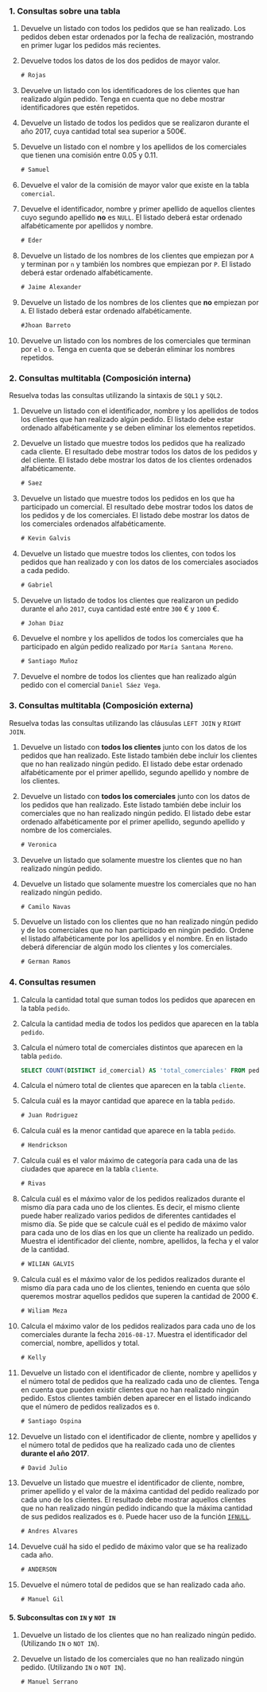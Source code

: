 ### 1. Consultas sobre una tabla

1. Devuelve un listado con todos los pedidos que se han realizado. Los pedidos deben estar ordenados por la fecha de realización, mostrando en primer lugar los pedidos más recientes.

2. Devuelve todos los datos de los dos pedidos de mayor valor.

   ```sql
   # Rojas
   ```

3. Devuelve un listado con los identificadores de los clientes que han realizado algún pedido. Tenga en cuenta que no debe mostrar identificadores que estén repetidos.

4. Devuelve un listado de todos los pedidos que se realizaron durante el año 2017, cuya cantidad total sea superior a 500€.

5. Devuelve un listado con el nombre y los apellidos de los comerciales que tienen una comisión entre 0.05 y 0.11.

   ```sql
   # Samuel
   ```

6. Devuelve el valor de la comisión de mayor valor que existe en la tabla `comercial`.

7. Devuelve el identificador, nombre y primer apellido de aquellos clientes cuyo segundo apellido **no** es `NULL`. El listado deberá estar ordenado alfabéticamente por apellidos y nombre.

   ```sql
   # Eder
   ```

8. Devuelve un listado de los nombres de los clientes que empiezan por `A` y terminan por `n` y también los nombres que empiezan por `P`. El listado deberá estar ordenado alfabéticamente.

   ```sql
   # Jaime Alexander
   ```

9. Devuelve un listado de los nombres de los clientes que **no** empiezan por `A`. El listado deberá estar ordenado alfabéticamente.

   ```sql
   #Jhoan Barreto
   ```

10. Devuelve un listado con los nombres de los comerciales que terminan por `el` o `o`. Tenga en cuenta que se deberán eliminar los nombres repetidos.

### 2. Consultas multitabla (Composición interna)

Resuelva todas las consultas utilizando la sintaxis de `SQL1` y `SQL2`.

1. Devuelve un listado con el identificador, nombre y los apellidos de todos los clientes que han realizado algún pedido. El listado debe estar ordenado alfabéticamente y se deben eliminar los elementos repetidos.

2. Devuelve un listado que muestre todos los pedidos que ha realizado cada cliente. El resultado debe mostrar todos los datos de los pedidos y del cliente. El listado debe mostrar los datos de los clientes ordenados alfabéticamente.

   ```sql
   # Saez
   ```

3. Devuelve un listado que muestre todos los pedidos en los que ha participado un comercial. El resultado debe mostrar todos los datos de los pedidos y de los comerciales. El listado debe mostrar los datos de los comerciales ordenados alfabéticamente.

   ```sql
   # Kevin Galvis
   ```

4. Devuelve un listado que muestre todos los clientes, con todos los pedidos que han realizado y con los datos de los comerciales asociados a cada pedido.

   ```sql
   # Gabriel
   ```

5. Devuelve un listado de todos los clientes que realizaron un pedido durante el año `2017`, cuya cantidad esté entre `300` € y `1000` €.

   ```sql
   # Johan Diaz
   ```

6. Devuelve el nombre y los apellidos de todos los comerciales que ha participado en algún pedido realizado por `María Santana Moreno`.

   ```sql
   # Santiago Muñoz
   ```

   

7. Devuelve el nombre de todos los clientes que han realizado algún pedido con el comercial `Daniel Sáez Vega`.

### 3. Consultas multitabla (Composición externa)

Resuelva todas las consultas utilizando las cláusulas `LEFT JOIN` y `RIGHT JOIN`.

1. Devuelve un listado con **todos los clientes** junto con los datos de los pedidos que han realizado. Este listado también debe incluir los clientes que no han realizado ningún pedido. El listado debe estar ordenado alfabéticamente por el primer apellido, segundo apellido y nombre de los clientes.

2. Devuelve un listado con **todos los comerciales** junto con los datos de los pedidos que han realizado. Este listado también debe incluir los comerciales que no han realizado ningún pedido. El listado debe estar ordenado alfabéticamente por el primer apellido, segundo apellido y nombre de los comerciales.

   ```sql
   # Veronica
   ```

3. Devuelve un listado que solamente muestre los clientes que no han realizado ningún pedido.

4. Devuelve un listado que solamente muestre los comerciales que no han realizado ningún pedido.

   ```sql
   # Camilo Navas
   ```

5. Devuelve un listado con los clientes que no han realizado ningún pedido y de los comerciales que no han participado en ningún pedido. Ordene el listado alfabéticamente por los apellidos y el nombre. En en listado deberá diferenciar de algún modo los clientes y los comerciales.

   ```sql
   # German Ramos
   ```

   

### 4. Consultas resumen

1. Calcula la cantidad total que suman todos los pedidos que aparecen en la tabla `pedido`.

2. Calcula la cantidad media de todos los pedidos que aparecen en la tabla `pedido`.

3. Calcula el número total de comerciales distintos que aparecen en la tabla `pedido`.

   ```sql
   SELECT COUNT(DISTINCT id_comercial) AS 'total_comerciales' FROM pedido;
   ```

4. Calcula el número total de clientes que aparecen en la tabla `cliente`.

5. Calcula cuál es la mayor cantidad que aparece en la tabla `pedido`.

   ```sql
   # Juan Rodriguez
   ```

6. Calcula cuál es la menor cantidad que aparece en la tabla `pedido`.

   ```sql
   # Hendrickson
   ```

7. Calcula cuál es el valor máximo de categoría para cada una de las ciudades que aparece en la tabla `cliente`.

   ```sql
   # Rivas
   ```

8. Calcula cuál es el máximo valor de los pedidos realizados durante el mismo día para cada uno de los clientes. Es decir, el mismo cliente puede haber realizado varios pedidos de diferentes cantidades el mismo día. Se pide que se calcule cuál es el pedido de máximo valor para cada uno de los días en los que un cliente ha realizado un pedido. Muestra el identificador del cliente, nombre, apellidos, la fecha y el valor de la cantidad.

   ```SQL
   # WILIAN GALVIS
   ```

9. Calcula cuál es el máximo valor de los pedidos realizados durante el mismo día para cada uno de los clientes, teniendo en cuenta que sólo queremos mostrar aquellos pedidos que superen la cantidad de 2000 €.

   ```sql
   # Wiliam Meza
   ```

10. Calcula el máximo valor de los pedidos realizados para cada uno de los comerciales durante la fecha `2016-08-17`. Muestra el identificador del comercial, nombre, apellidos y total.

    ```sql
    # Kelly
    ```

11. Devuelve un listado con el identificador de cliente, nombre y apellidos y el número total de pedidos que ha realizado cada uno de clientes. Tenga en cuenta que pueden existir clientes que no han realizado ningún pedido. Estos clientes también deben aparecer en el listado indicando que el número de pedidos realizados es `0`.

    ```sql
    # Santiago Ospina
    ```

12. Devuelve un listado con el identificador de cliente, nombre y apellidos y el número total de pedidos que ha realizado cada uno de clientes **durante el año 2017**.

    ```sql
    # David Julio
    ```

13. Devuelve un listado que muestre el identificador de cliente, nombre, primer apellido y el valor de la máxima cantidad del pedido realizado por cada uno de los clientes. El resultado debe mostrar aquellos clientes que no han realizado ningún pedido indicando que la máxima cantidad de sus pedidos realizados es `0`. Puede hacer uso de la función [`IFNULL`](https://dev.mysql.com/doc/refman/8.0/en/control-flow-functions.html#function_ifnull).

    ```sql
    # Andres Alvares
    ```

14. Devuelve cuál ha sido el pedido de máximo valor que se ha realizado cada año.

    ```sql
    # ANDERSON
    ```

15. Devuelve el número total de pedidos que se han realizado cada año.

    ```sql
    # Manuel Gil
    ```

#### 5. Subconsultas con `IN` y `NOT IN`

1. Devuelve un listado de los clientes que no han realizado ningún pedido. (Utilizando `IN` o `NOT IN`).

2. Devuelve un listado de los comerciales que no han realizado ningún pedido. (Utilizando `IN` o `NOT IN`).

   ```sql
   # Manuel Serrano
   ```

   
